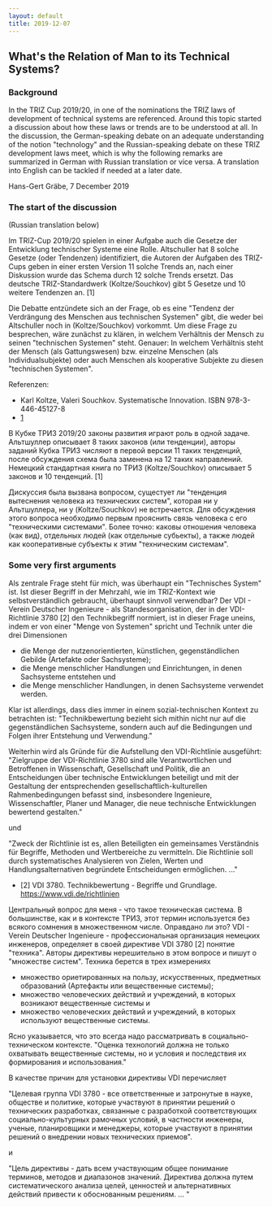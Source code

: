 ```yaml
---
layout: default
title: 2019-12-07
---
```


##  What's the Relation of Man to its Technical Systems? 

### Background

In the TRIZ Cup 2019/20, in one of the nominations the TRIZ laws of
development of technical systems are referenced.  Around this topic started a
discussion about how these laws or trends are to be understood at all. In the
discussion, the German-speaking debate on an adequate understanding of the
notion "technology" and the Russian-speaking debate on these TRIZ development
laws meet, which is why the following remarks are summarized in German with
Russian translation or vice versa. A translation into English can be tackled
if needed at a later date.

Hans-Gert Gräbe, 7 December 2019

### The start of the discussion

(Russian translation below)

Im TRIZ-Cup 2019/20 spielen in einer Aufgabe auch die Gesetze der Entwicklung
technischer Systeme eine Rolle. Altschuller hat 8 solche Gesetze (oder
Tendenzen) identifiziert, die Autoren der Aufgaben des TRIZ-Cups geben in
einer ersten Version 11 solche Trends an, nach einer Diskussion wurde das
Schema durch 12 solche Trends ersetzt. Das deutsche TRIZ-Standardwerk
(Koltze/Souchkov) gibt 5 Gesetze und 10 weitere Tendenzen an. [1]

Die Debatte entzündete sich an der Frage, ob es eine "Tendenz der Verdrängung
des Menschen aus technischen Systemen" gibt, die weder bei Altschuller noch in
(Koltze/Souchkov) vorkommt. Um diese Frage zu besprechen, wäre zunächst zu
klären, in welchem Verhältnis der Mensch zu seinen "technischen Systemen"
steht.  Genauer: In welchem Verhältnis steht der Mensch (als Gattungswesen)
bzw. einzelne Menschen (als Individualsubjekte) oder auch Menschen als
kooperative Subjekte zu diesen "technischen Systemen".

Referenzen:
* Karl Koltze, Valeri Souchkov. Systematische Innovation. ISBN 978-3-446-45127-8
* [1](Upload/lte.pdf)


В Кубке ТРИЗ 2019/20 законы развития играют роль в одной задаче. Альтшуллер
описывает 8 таких законов (или тенденции), авторы заданий Кубка ТРИЗ числяют в
первой версии 11 таких тенденций, после обсуждения схема была заменена на 12
таких направлений. Немецкий стандартная книга по ТРИЗ (Koltze/Souchkov)
описывает 5 законов и 10 тенденций. [1]

Дискуссия была вызвана вопросом, сущестует ли "тенденция вытеснения человека
из технических систем", которая ни у Альтшуллера, ни у (Koltze/Souchkov) не
встречается.  Для обсуждения этого вопроса необходимо первым прояснить связь
человека с его "техническими системами". Более точно: каковы отношения
человека (как вид), отдельных людей (как отдельные субьекты), а также людей
как кооперативные субъекты к этим "техническим системам".

### Some very first arguments

Als zentrale Frage steht für mich, was überhaupt ein "Technisches System" ist.
Ist dieser Begriff in der Mehrzahl, wie im TRIZ-Kontext wie selbstverständlich
gebraucht, überhaupt sinnvoll verwendbar? Der VDI - Verein Deutscher
Ingenieure - als Standesorganisation, der in der VDI-Richtlinie 3780 [2] den
Technikbegriff normiert, ist in dieser Frage uneins, indem er von einer "Menge
von Systemen" spricht und Technik unter die drei Dimensionen
* die Menge der nutzenorientierten, künstlichen, gegenständlichen Gebilde
  (Artefakte oder Sachsysteme);
* die Menge menschlicher Handlungen und Einrichtungen, in denen Sachsysteme
  entstehen und
* die Menge menschlicher Handlungen, in denen Sachsysteme verwendet werden.

Klar ist allerdings, dass dies immer in einem sozial-technischen Kontext zu
betrachten ist: "Technikbewertung bezieht sich mithin nicht nur auf die
gegenständlichen Sachsysteme, sondern auch auf die Bedingungen und Folgen
ihrer Entstehung und Verwendung."

Weiterhin wird als Gründe für die Aufstellung den VDI-Richtlinie ausgeführt:
"Zielgruppe der VDI-Richtlinie 3780 sind alle Verantwortlichen und Betroffenen
in Wissenschaft, Gesellschaft und Politik, die an Entscheidungen über
technische Entwicklungen beteiligt und mit der Gestaltung der entsprechenden
gesellschaftlich-kulturellen Rahmenbedingungen befasst sind, insbesondere
Ingenieure, Wissenschaftler, Planer und Manager, die neue technische
Entwicklungen bewertend gestalten."

und

"Zweck der Richtlinie ist es, allen Beteiligten ein gemeinsames Verständnis
für Begriffe, Methoden und Wertbereiche zu vermitteln. Die Richtlinie soll
durch systematisches Analysieren von Zielen, Werten und Handlungsalternativen
begründete Entscheidungen ermöglichen. ..."

* [2] VDI 3780. Technikbewertung - Begriffe und Grundlage.
  https://www.vdi.de/richtlinien

Центральный вопрос для меня - что такое техническая система.  В большинстве,
как и в контексте ТРИЗ, этот термин используется без всякого сомнения в
множественном числе. Оправдано ли это? VDI - Verein Deutscher Ingenieure -
профессиональная организация немецких инженеров, определяет в своей директиве
VDI 3780 [2] понятие "техника". Авторы директивы нерешительно в этом вопросе и
пишут о "множестве систем". Техника берется в трех измерениях
* множество ориетированных на пользу, искусственных, предметных образований
  (Артефакты или вещественные системы);
* множество человеческих действий и учреждений, в которых возникают
  вещественные системы и
* множество человеческих действий и учреждений, в которых используют
  вещественные системы.

Ясно указывается, что это всегда надо рассматривать в социально-техническом
контексте. "Оценка технологий должна не только охватывать вещественные
системы, но и условия и последствия их формирования и использования."

В качестве причин для установки директивы VDI перечисляет

"Целевая группа VDI 3780 - все ответственные и затронутые в науке, обществе и
политике, которые участвуют в принятии решений о технических разработках,
связанные с разработкой соответствующих социально-культурных рамочных условий,
в частности инженеры, ученые, планировщики и менеджеры, которые участвуют в
принятии решений о внедрении новых технических приемов".

и

"Цель директивы - дать всем участвующим общее понимание терминов, методов и
диапазонов значений. Директива должна путем систематического анализа целей,
ценностей и альтернативных действий привести к обоснованным решениям. ... "

